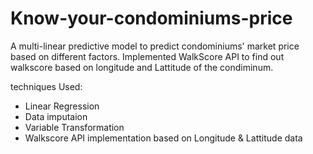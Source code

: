 # Know-your-condominiums-price

A multi-linear predictive model to predict condominiums' market price based on different factors. Implemented WalkScore API to find out walkscore based on longitude and Lattitude of the condiminum.

techniques Used:

* Linear Regression
* Data imputaion
* Variable Transformation
* Walkscore API implementation based on Longitude & Lattitude data
